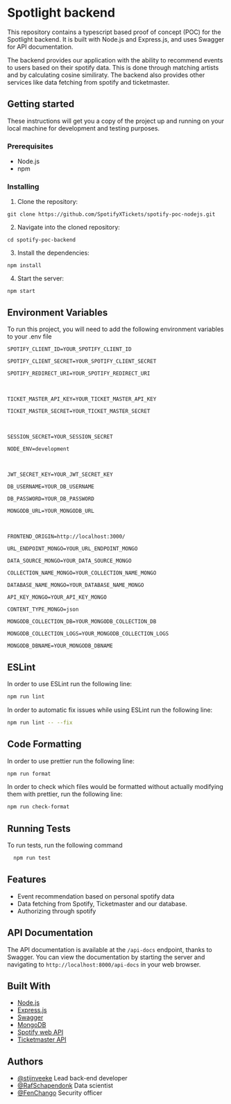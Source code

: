 
# Spotlight backend

This repository contains a typescript based proof of concept (POC) for the Spotlight backend. It is built with Node.js and Express.js, and uses Swagger for API documentation.

The backend provides our application with the ability to recommend events to users based on their spotify data. This is done through matching artists and by calculating cosine similiraty. The backend also provides other services like data fetching from spotify and ticketmaster.
## Getting started

These instructions will get you a copy of the project up and running on your local machine for development and testing purposes.

### Prerequisites

- Node.js
- npm

### Installing

1. Clone the repository:

```
git clone https://github.com/SpotifyXTickets/spotify-poc-nodejs.git
```

2. Navigate into the cloned repository:

```
cd spotify-poc-backend
```

3. Install the dependencies:

```
npm install
```

4. Start the server:

```
npm start
```
## Environment Variables

To run this project, you will need to add the following environment variables to your .env file
 
`SPOTIFY_CLIENT_ID=YOUR_SPOTIFY_CLIENT_ID`

`SPOTIFY_CLIENT_SECRET=YOUR_SPOTIFY_CLIENT_SECRET`

`SPOTIFY_REDIRECT_URI=YOUR_SPOTIFY_REDIRECT_URI`

&nbsp;

`TICKET_MASTER_API_KEY=YOUR_TICKET_MASTER_API_KEY`

`TICKET_MASTER_SECRET=YOUR_TICKET_MASTER_SECRET`

&nbsp;

`SESSION_SECRET=YOUR_SESSION_SECRET`

`NODE_ENV=development`

&nbsp;

`JWT_SECRET_KEY=YOUR_JWT_SECRET_KEY`

`DB_USERNAME=YOUR_DB_USERNAME`

`DB_PASSWORD=YOUR_DB_PASSWORD`

`MONGODB_URL=YOUR_MONGODB_URL`

&nbsp;

`FRONTEND_ORIGIN=http://localhost:3000/`

`URL_ENDPOINT_MONGO=YOUR_URL_ENDPOINT_MONGO`

`DATA_SOURCE_MONGO=YOUR_DATA_SOURCE_MONGO`

`COLLECTION_NAME_MONGO=YOUR_COLLECTION_NAME_MONGO`

`DATABASE_NAME_MONGO=YOUR_DATABASE_NAME_MONGO`

`API_KEY_MONGO=YOUR_API_KEY_MONGO`

`CONTENT_TYPE_MONGO=json`

`MONGODB_COLLECTION_DB=YOUR_MONGODB_COLLECTION_DB`

`MONGODB_COLLECTION_LOGS=YOUR_MONGODB_COLLECTION_LOGS`

`MONGODB_DBNAME=YOUR_MONGODB_DBNAME`


## ESLint

In order to use ESLint run the following line:

```bash
npm run lint
```

In order to automatic fix issues while using ESLint run the following line:

```bash
npm run lint -- --fix
```

## Code Formatting

In order to use prettier run the following line:

```bash
npm run format
```

In order to check which files would be formatted without actually modifying them with prettier, run the following line:

```bash
npm run check-format
```
## Running Tests

To run tests, run the following command

```bash
  npm run test
```


## Features

- Event recommendation based on personal spotify data
- Data fetching from Spotify, Ticketmaster and our database.
- Authorizing through spotify


## API Documentation

The API documentation is available at the `/api-docs` endpoint, thanks to Swagger. You can view the documentation by starting the server and navigating to `http://localhost:8000/api-docs` in your web browser.
## Built With

- [Node.js](https://nodejs.org/)
- [Express.js](https://expressjs.com/)
- [Swagger](https://swagger.io/)
- [MongoDB](https://www.mongodb.com)
- [Spotify web API](https://developer.spotify.com/documentation/web-api)
- [Ticketmaster API](https://developer.ticketmaster.com/products-and-docs/apis/getting-started/)


## Authors

- [@stijnveeke](https://github.com/stijnveeke) Lead back-end developer
- [@RafSchapendonk](https://github.com/RafSchapendonk) Data scientist
- [@FenChango](https://github.com/FenChango) Security officer

